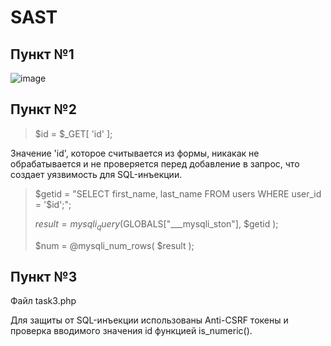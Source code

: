# SAST
## Пункт №1
![image](![image](https://user-images.githubusercontent.com/23276203/141159358-67ccb967-04e7-4239-a075-500bb66565f8.png))

## Пункт №2

> $id = $_GET[ 'id' ];

Значение 'id', которое считывается из формы, никакак не обрабатывается и не проверяется перед добавление в запрос, что создает уязвимость для SQL-инъекции.

> $getid  = "SELECT first_name, last_name FROM users WHERE user_id = '$id';";
> 
> $result = mysqli_query($GLOBALS["___mysqli_ston"],  $getid );
>
> $num = @mysqli_num_rows( $result );

## Пункт №3
Файл task3.php

Для защиты от SQL-инъекции использованы Anti-CSRF токены и проверка вводимого значения id функцией is_numeric().
